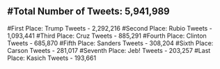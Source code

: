 #Total Number of Tweets: 5,941,989 
---
#First Place: Trump Tweets - 2,292,216
#Second Place: Rubio Tweets - 1,093,441
#Third Place: Cruz Tweets - 885,291
#Fourth Place: Clinton Tweets - 685,870
#Fifth Place: Sanders Tweets - 308,204
#Sixth Place: Carson Tweets - 281,017
#Seventh Place: Jeb! Tweets - 203,257
#Last Place: Kasich Tweets - 193,661
